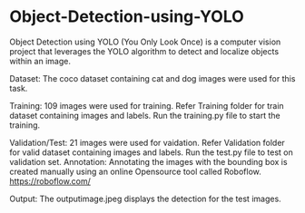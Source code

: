# Object-Detection-using-YOLO
Object Detection using YOLO (You Only Look Once) is a computer vision project that leverages the YOLO algorithm to detect and localize objects within an image.

Dataset:
The coco dataset containing cat and dog images were used for this task. 

Training: 109 images were used for training. Refer Training folder for train dataset containing images and labels. Run the training.py file to start the training. 

Validation/Test: 21 images were used for vaidation. Refer Validation folder for valid dataset containing images and labels. Run the test.py file to test on validation set. 
Annotation:
Annotating the images with the bounding box is created manually using an online Opensource tool called Roboflow. 
https://roboflow.com/

Output:
The outputimage.jpeg displays the detection for the test images. 
